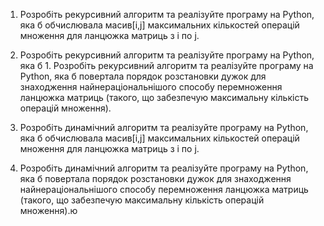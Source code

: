 1. Розробіть рекурсивний алгоритм та реалізуйте програму на Python, яка б обчислювала масив[i,j] максимальних кількостей операцій множення для ланцюжка матриць з i по j.

2. Розробіть рекурсивний алгоритм та реалізуйте програму на Python, яка б 1. Розробіть рекурсивний алгоритм та реалізуйте програму на Python, яка б повертала порядок розстановки дужок для знаходження найнераціональнішого способу перемноження ланцюжка матриць (такого, що забезпечую максимальну кількість операцій множення).

3. Розробіть динамічний алгоритм та реалізуйте програму на Python, яка б обчислювала масив[i,j] максимальних кількостей операцій множення для ланцюжка матриць з i по j.

4. Розробіть динамічний алгоритм та реалізуйте програму на Python, яка б повертала порядок розстановки дужок для знаходження найнераціональнішого способу перемноження ланцюжка матриць (такого, що забезпечую максимальну кількість операцій множення).ю
